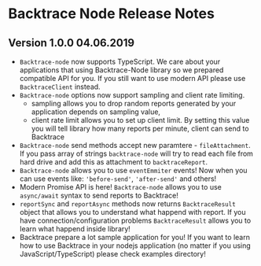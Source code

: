 # Backtrace Node Release Notes

## Version 1.0.0 04.06.2019

* `Backtrace-node` now supports TypeScript. We care about your applications that using Backtrace-Node library so we prepared compatible API for you. If you still want to use modern API please use `BacktraceClient` instead.
* `Backtrace-node` options now support sampling and client rate limiting.
    - sampling allows you to drop random reports generated by your application depends on sampling value,
    - client rate limit allows you to set up client limit. By setting this value you will tell library how many reports per minute, client can send to Backtrace
* `Backtrace-node` send methods accept new paramtere - `fileAttachment`. If you pass array of strings `backtrace-node` will try to read each file from hard drive and add this as attachment to `backtraceReport`.
* `Backtrace-node` allows you to use `eventEmmiter` events! Now when you can use events like:  `'before-send'`, `'after-send'` and others!
* Modern Promise API is here! `Backtrace-node` allows you to use `async/await` syntax to send reports to Backtrace!
* `reportSync` and `reportAsync` methods now returns `BacktraceResult` object that allows you to understand what happend with report. If you have connection/configuration problems `BacktraceResult` allows you to learn what happend inside library!
* Backtrace prepare a lot sample application for you! If you want to learn how to use Backtrace in your nodejs application (no matter if you using JavaScript/TypeScript) please check examples directory! 